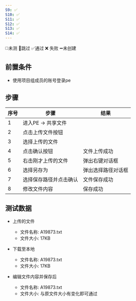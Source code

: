 ```yaml
---
S9: ✅
S10: ✅
S11: ✅
S12: ✅
S13: ✅
S14: ✅
---
```

◻️未测    🚫跳过     ✅通过    ❌ 失败    ➖未创建

## 前置条件

- 使用项目组成员的账号登录pe

## 步骤

| 序号  | 步骤           | 结果        |
| --- | ------------ | --------- |
| 1   | 进入PE -> 共享文件 |           |
| 2   | 点击上传文件按钮     |           |
| 3   | 选择上传的文件      |           |
| 4   | 点击确认按钮       | 文件上传成功    |
| 5   | 右击刚才上传的文件    | 弹出右键对话框   |
| 6   | 选择另存为        | 弹出选择路径对话框 |
| 7   | 选择保存路径并点击确认  | 文件保存成功    |
| 8   | 修改文件内容       | 保存成功      |

## 测试数据

- 上传的文件
	- 文件名称: A19873.txt
	- 文件大小: 17KB

- 下载至本地
	- 文件名称: A19873.txt
	- 文件大小: 17KB

- 编辑文件内容并保存后
	- 文件名称: A19873.txt
	- 文件大小: 与原文件大小有变化即可通过
